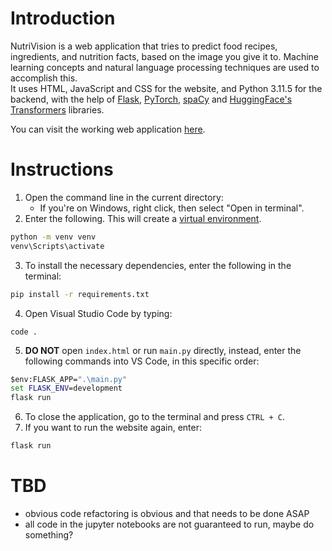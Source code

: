 # Introduction
NutriVision is a web application that tries to predict food recipes, ingredients, and nutrition facts, based on the image you give it to. Machine learning concepts and natural language processing techniques are used to accomplish this.  
It uses HTML, JavaScript and CSS for the website, and Python 3.11.5 for the backend, with the help of [Flask](https://flask.palletsprojects.com/en/3.0.x), [PyTorch](https://pytorch.org), [spaCy](https://spacy.io) and [HuggingFace's Transformers](https://huggingface.co/docs/transformers) libraries.  

You can visit the working web application [here](https://tinyurl.com/foodsnap2023).
# Instructions
1. Open the command line in the current directory:
	- If you're on Windows, right click, then select "Open in terminal".
2. Enter the following. This will create a [virtual environment](https://docs.python.org/3/library/venv.html).
```bat
python -m venv venv
venv\Scripts\activate
```
3. To install the necessary dependencies, enter the following in the terminal:
```bat
pip install -r requirements.txt
```
4. Open Visual Studio Code by typing:
```
code .
```
5. **DO NOT** open `index.html` or run `main.py` directly, instead, enter the following commands into VS Code, in this specific order:
```bat
$env:FLASK_APP=".\main.py"
set FLASK_ENV=development
flask run
```
6. To close the application, go to the terminal and press `CTRL + C`.
7. If you want to run the website again, enter:
```bat
flask run
```
# TBD
* obvious code refactoring is obvious and that needs to be done ASAP
* all code in the jupyter notebooks are not guaranteed to run, maybe do something?